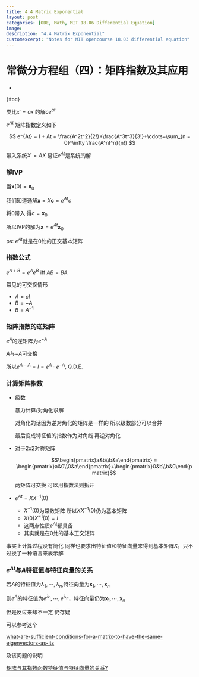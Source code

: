 ```yaml
---
title: 4.4 Matrix Exponential
layout: post
categories: [ODE, Math, MIT 18.06 Differential Equation]
image: 
description: "4.4 Matrix Exponential"
customexcerpt: "Notes for MIT opencourse 18.03 differential equation"
---
```


# 常微分方程组（四）：矩阵指数及其应用

* 
{:toc}



类比$x' = ax$ 的解$ce^{at}$

$e^{At}$ 矩阵指数定义如下

$$
e^{At} = I + At + \frac{A^2t^2}{2!}+\frac{A^3t^3}{3!}+\cdots=\sum_{n = 0}^\infty \frac{A^nt^n}{n!}
$$

带入系统$X' = AX$ 易证$e^{At}$是系统的解

### 解IVP

当$\textbf{x}(0) = \textbf{x}_0$

我们知道通解$\textbf{x} = X\textbf{c} = e^{At}c$

将0带入 得$c = \textbf{x}_0$

所以IVP的解为$\textbf{x} = e^{At}\textbf{x}_0$

ps: $e^{At}$就是在0处的正交基本矩阵

### 指数公式

$e^{A+B} = e^{A}e^{B}$ iff $AB = BA$

常见的可交换情形

- $A = cI$
- $B = -A$
- $B = A^{-1}$

### 矩阵指数的逆矩阵

$e^{A}$的逆矩阵为$e^{-A}$

$A$与$-A$可交换

所以$e^{A-A} = I = e^{A}\cdot e^{-A}$,	Q.D.E.

### 计算矩阵指数

- 级数

  暴力计算/对角化求解

  对角化的话因为逆对角化的矩阵是一样的 所以级数部分可以合并

  最后变成特征值的指数作为对角线 再逆对角化

- 对于2x2对称矩阵

  $$\begin{pmatrix}a&b\\b&a\end{pmatrix} = \begin{pmatrix}a&0\\0&a\end{pmatrix}+\begin{pmatrix}0&b\\b&0\end{pmatrix}$$

  两矩阵可交换 可以用指数法则拆开

- $e^{At} = XX^{-1}(0)$
  - $X^{-1}(0)$为常数矩阵 所以$XX^{-1}(0)$仍为基本矩阵
  - $X(0)X^{-1}(0) = I$
  - 这两点性质$e^{At}$都具备
  - 其实就是在0处的基本正交矩阵

事实上计算过程没有简化 同样也要求出特征值和特征向量来得到基本矩阵$X$，只不过换了一种语言来表示解

### $e^{At}$与$A$特征值与特征向量的关系

若$A$的特征值为$\lambda_1,\cdots,\lambda_n$,特征向量为$\textbf{x}_1,\cdots,\textbf{x}_n$

则$e^A$的特征值为$e^{\lambda_1},\cdots,e^{\lambda_n}$，特征向量仍为$\textbf{x}_1,\cdots,\textbf{x}_n$

但是反过来却不一定 仍存疑

可以参考这个

[what-are-sufficient-conditions-for-a-matrix-to-have-the-same-eigenvectors-as-its](https://math.stackexchange.com/questions/540248/what-are-sufficient-conditions-for-a-matrix-to-have-the-same-eigenvectors-as-its?rq=1)

及该问题的说明

[矩阵与其指数函数特征值与特征向量的关系?](https://www.zhihu.com/question/368792164)